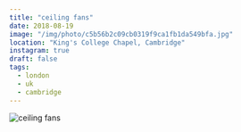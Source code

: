 ```yaml
---
title: "ceiling fans"
date: 2018-08-19
image: "/img/photo/c5b56b2c09cb0319f9ca1fb1da549bfa.jpg"
location: "King's College Chapel, Cambridge"
instagram: true
draft: false
tags:
  - london
  - uk
  - cambridge
---
```


![ceiling fans](/img/photo/c5b56b2c09cb0319f9ca1fb1da549bfa.jpg)
